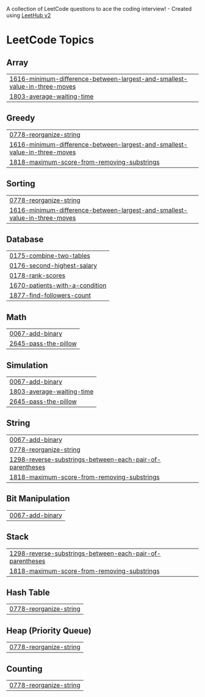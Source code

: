 A collection of LeetCode questions to ace the coding interview! - Created using [LeetHub v2](https://github.com/arunbhardwaj/LeetHub-2.0)
<!---LeetCode Topics Start-->
# LeetCode Topics
## Array
|  |
| ------- |
| [1616-minimum-difference-between-largest-and-smallest-value-in-three-moves](https://github.com/thevaibhavwalia/DS/tree/master/1616-minimum-difference-between-largest-and-smallest-value-in-three-moves) |
| [1803-average-waiting-time](https://github.com/thevaibhavwalia/DS/tree/master/1803-average-waiting-time) |
## Greedy
|  |
| ------- |
| [0778-reorganize-string](https://github.com/thevaibhavwalia/DS/tree/master/0778-reorganize-string) |
| [1616-minimum-difference-between-largest-and-smallest-value-in-three-moves](https://github.com/thevaibhavwalia/DS/tree/master/1616-minimum-difference-between-largest-and-smallest-value-in-three-moves) |
| [1818-maximum-score-from-removing-substrings](https://github.com/thevaibhavwalia/DS/tree/master/1818-maximum-score-from-removing-substrings) |
## Sorting
|  |
| ------- |
| [0778-reorganize-string](https://github.com/thevaibhavwalia/DS/tree/master/0778-reorganize-string) |
| [1616-minimum-difference-between-largest-and-smallest-value-in-three-moves](https://github.com/thevaibhavwalia/DS/tree/master/1616-minimum-difference-between-largest-and-smallest-value-in-three-moves) |
## Database
|  |
| ------- |
| [0175-combine-two-tables](https://github.com/thevaibhavwalia/DS/tree/master/0175-combine-two-tables) |
| [0176-second-highest-salary](https://github.com/thevaibhavwalia/DS/tree/master/0176-second-highest-salary) |
| [0178-rank-scores](https://github.com/thevaibhavwalia/DS/tree/master/0178-rank-scores) |
| [1670-patients-with-a-condition](https://github.com/thevaibhavwalia/DS/tree/master/1670-patients-with-a-condition) |
| [1877-find-followers-count](https://github.com/thevaibhavwalia/DS/tree/master/1877-find-followers-count) |
## Math
|  |
| ------- |
| [0067-add-binary](https://github.com/thevaibhavwalia/DS/tree/master/0067-add-binary) |
| [2645-pass-the-pillow](https://github.com/thevaibhavwalia/DS/tree/master/2645-pass-the-pillow) |
## Simulation
|  |
| ------- |
| [0067-add-binary](https://github.com/thevaibhavwalia/DS/tree/master/0067-add-binary) |
| [1803-average-waiting-time](https://github.com/thevaibhavwalia/DS/tree/master/1803-average-waiting-time) |
| [2645-pass-the-pillow](https://github.com/thevaibhavwalia/DS/tree/master/2645-pass-the-pillow) |
## String
|  |
| ------- |
| [0067-add-binary](https://github.com/thevaibhavwalia/DS/tree/master/0067-add-binary) |
| [0778-reorganize-string](https://github.com/thevaibhavwalia/DS/tree/master/0778-reorganize-string) |
| [1298-reverse-substrings-between-each-pair-of-parentheses](https://github.com/thevaibhavwalia/DS/tree/master/1298-reverse-substrings-between-each-pair-of-parentheses) |
| [1818-maximum-score-from-removing-substrings](https://github.com/thevaibhavwalia/DS/tree/master/1818-maximum-score-from-removing-substrings) |
## Bit Manipulation
|  |
| ------- |
| [0067-add-binary](https://github.com/thevaibhavwalia/DS/tree/master/0067-add-binary) |
## Stack
|  |
| ------- |
| [1298-reverse-substrings-between-each-pair-of-parentheses](https://github.com/thevaibhavwalia/DS/tree/master/1298-reverse-substrings-between-each-pair-of-parentheses) |
| [1818-maximum-score-from-removing-substrings](https://github.com/thevaibhavwalia/DS/tree/master/1818-maximum-score-from-removing-substrings) |
## Hash Table
|  |
| ------- |
| [0778-reorganize-string](https://github.com/thevaibhavwalia/DS/tree/master/0778-reorganize-string) |
## Heap (Priority Queue)
|  |
| ------- |
| [0778-reorganize-string](https://github.com/thevaibhavwalia/DS/tree/master/0778-reorganize-string) |
## Counting
|  |
| ------- |
| [0778-reorganize-string](https://github.com/thevaibhavwalia/DS/tree/master/0778-reorganize-string) |
<!---LeetCode Topics End-->